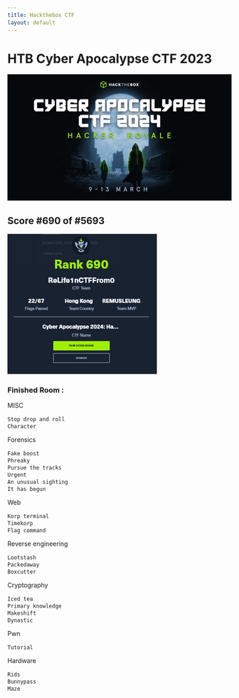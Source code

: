 ```yaml
---
title: Hackthebox CTF
layout: default
---
```


# HTB Cyber Apocalypse CTF 2023

![](img/DREwio2TXADvSLScO07rux2olm6vjUoEXQPPAKBC.jpg)

## Score #690 of #5693

![](img/19735b386a5144a7.png)

### Finished Room :

MISC

    Stop drop and roll
    Character

Forensics

    Fake boost
    Phreaky
    Pursue the tracks
    Urgent
    An unusual sighting
    It has begun

Web

    Korp terminal
    Timekorp
    Flag command

Reverse engineering

    Lootstash
    Packedaway
    Boxcutter

Cryptography

    Iced tea
    Primary knowledge
    Makeshift
    Dynastic

Pwn

    Tutorial

Hardware

    Rids
    Bunnypass
    Maze
